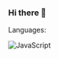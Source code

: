 ### Hi there 👋

Languages:

![JavaScript](https://img.shields.io/badge/javascript-%23323330.svg?style=for-the-badge&logo=javascript&logoColor=%23F7DF1E)

<!--
**bolfati/bolfati** is a ✨ _special_ ✨ repository because its `README.md` (this file) appears on your GitHub profile.

Here are some ideas to get you started:

- 🔭 I’m currently working on ...
- 🌱 I’m currently learning ...
- 👯 I’m looking to collaborate on ...
- 🤔 I’m looking for help with ...
- 💬 Ask me about ...
- 📫 How to reach me: ...
- 😄 Pronouns: ...
- ⚡ Fun fact: ...
-->
